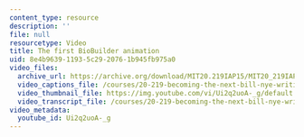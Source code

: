 ```yaml
---
content_type: resource
description: ''
file: null
resourcetype: Video
title: The first BioBuilder animation
uid: 8e4b9639-1193-5c29-2076-1b945fb975a0
video_files:
  archive_url: https://archive.org/download/MIT20.219IAP15/MIT20_219IAP15_D02P2_300k.mp4
  video_captions_file: /courses/20-219-becoming-the-next-bill-nye-writing-and-hosting-the-educational-show-january-iap-2015/d67a6380d21f5bffbfc9852e4f79243c_Ui2q2uoA-_g.vtt
  video_thumbnail_file: https://img.youtube.com/vi/Ui2q2uoA-_g/default.jpg
  video_transcript_file: /courses/20-219-becoming-the-next-bill-nye-writing-and-hosting-the-educational-show-january-iap-2015/3e5e7ea5d892f5782adff218cc415852_Ui2q2uoA-_g.pdf
video_metadata:
  youtube_id: Ui2q2uoA-_g
---
```

